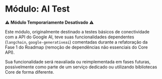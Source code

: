 # Módulo: AI Test

⚠️ **Módulo Temporariamente Desativado** ⚠️

Este módulo, originalmente destinado a testes básicos de conectividade com a API do Google AI, teve suas funcionalidades dependentes (`langchain`, `google-generativeai`) comentadas durante a refatoração da Fase 1 do Roadmap (remoção de dependências não essenciais do Core API).

Sua funcionalidade será reavaliada ou reimplementada em fases futuras, possivelmente como parte de um serviço dedicado ou utilizando bibliotecas Core de forma diferente.